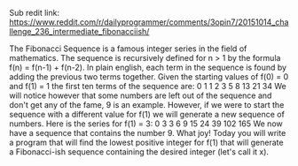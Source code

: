 Sub redit link: https://www.reddit.com/r/dailyprogrammer/comments/3opin7/20151014_challenge_236_intermediate_fibonacciish/

The Fibonacci Sequence is a famous integer series in the field of mathematics. The sequence is recursively defined for n > 1 by the formula f(n) = f(n-1) + f(n-2). In plain english, each term in the sequence is found by adding the previous two terms together. Given the starting values of f(0) = 0 and f(1) = 1 the first ten terms of the sequence are:
0 1 1 2 3 5 8 13 21 34
We will notice however that some numbers are left out of the sequence and don't get any of the fame, 9 is an example. However, if we were to start the sequence with a different value for f(1) we will generate a new sequence of numbers. Here is the series for f(1) = 3:
0 3 3 6 9 15 24 39 102 165
We now have a sequence that contains the number 9. What joy!
Today you will write a program that will find the lowest positive integer for f(1) that will generate a Fibonacci-ish sequence containing the desired integer (let's call it x).
